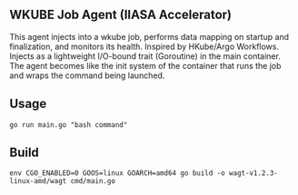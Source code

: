 ## WKUBE Job Agent (IIASA Accelerator)

This agent injects into a wkube job, performs data mapping on startup and finalization, and monitors its health. Inspired by HKube/Argo Workflows. Injects as a lightweight I/O-bound trait (Goroutine) in the main container. The agent becomes like the init system of the container that runs the job and wraps the command being launched.

## Usage
`go run main.go "bash command"`

## Build
`env CGO_ENABLED=0 GOOS=linux GOARCH=amd64 go build -o wagt-v1.2.3-linux-amd/wagt cmd/main.go`
